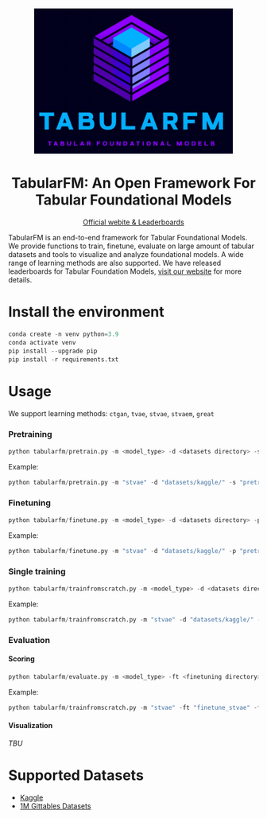 

<div align="center">
<br/>
<p align="center">
    <img src="logo.jpeg" width=400>
</p>

<h1> TabularFM: An Open Framework For Tabular Foundational Models </h1>

<span><a href="https://tabularfm.github.io" target="_blank">Official webite & Leaderboards</a></span>
</div>

TabularFM is an end-to-end framework for Tabular Foundational Models. We provide functions to train, finetune, evaluate on large amount of tabular datasets and tools to visualize and analyze foundational models. A wide range of learning methods are also supported. We have released leaderboards for Tabular Foundation Models, [visit our website](https://tabularfm.github.io) for more details. 

# Install the environment

```python
conda create -n venv python=3.9
conda activate venv
pip install --upgrade pip
pip install -r requirements.txt
```

# Usage

We support learning methods: `ctgan`, `tvae`, `stvae`, `stvaem`, `great`

### Pretraining
```python
python tabularfm/pretrain.py -m <model_type> -d <datasets directory> -s <save directory> -c <configuration file>
```

Example:
```python
python tabularfm/pretrain.py -m "stvae" -d "datasets/kaggle/" -s "pretrain_stvae/" -c "tabularfm/configs/stvae.yaml"
```


### Finetuning
```python
python tabularfm/finetune.py -m <model_type> -d <datasets directory> -p <pretrained model directory>  -s <save directory> -c <configuration file>
```

Example:
```python
python tabularfm/finetune.py -m "stvae" -d "datasets/kaggle/" -p "pretrain_stvae/" -s "finetune_stvae/" -c "tabularfm/configs/stvae.yaml"
```

### Single training
```python
python tabularfm/trainfromscratch.py -m <model_type> -d <datasets directory>  -s <save directory> -c <configuration file>
```

Example:
```python
python tabularfm/trainfromscratch.py -m "stvae" -d "datasets/kaggle/" -s "fromscratch_stvae/" -c "tabularfm/configs/stvae.yaml"
```

### Evaluation

#### Scoring
```python
python tabularfm/evaluate.py -m <model_type> -ft <finetuning directory> -fs <trainign from scratch directory> -d <datasets directory>  -s <save directory> -c <configuration file>
```

Example:
```python
python tabularfm/trainfromscratch.py -m "stvae" -ft "finetune_stvae" -fs "fromscratch_stvae" -d "datasets/kaggle/" -s "scores_stvae/" -c "tabularfm/configs/stvae.yaml"
```

#### Visualization
*TBU*

# Supported Datasets
* [Kaggle](https://drive.google.com/drive/folders/1HnRTMBbX9kTUiDZ4pjNSWaM5SJLUSULx?usp=drive_link)
* [1M Gittables Datasets](https://drive.google.com/file/d/10jBLjilKI5MJ_qXyDKxJFfN9ez9y9ydv/view?usp=drive_link)


<!-- # Note
* Set up directories before run the experiment
    * Create directory to store the result for each methods: `mkdir rs_<method_name>_<optional_info>/`
    * Inside the created directory, create directories for pretraining, finetune (val and test), singletrain (val and test)
    
* Change `SPLIT_INFO_PATH` to change the split information
    * For Kaggle datasets: `split_3sets.json`
    * For Gittables datasets: `split_3sets_gittables.json`
    
* Change `DATA_PATH` to change dataset directory
* In pretraining, if the training is interrupted, set `RESUME_TRAINING` to True before re-run the script


# Original TVAE
## Pretraining
* `python pretrain_oritvae`

## Finetuning
* `python finetune_oritvae.py`

## Single training
* `python singletrain_oritvae.py`

## Evaluate
* `python evaluate_syndata_oritvae.py`

## Report
* Clone `report_template.ipynb` and set name
* Replace `FINETUNE_PATH` and `SINGLETRAIN_PATH`
* Replace `VAL_SCORE_PATH` and `TEST_SCORE_PATH` to show the socres

# CustomTVAE (STVAE)
## Pretraining
* `python pretrain_v2`

## Finetuning
* `python finetune_v2.py`

## Single training
* `python singletrain_v2.py`

## Evaluate
* `python evaluate_syndata_v2.py`

## Report
* Clone `report_template.ipynb` and set name
* Replace `FINETUNE_PATH` and `SINGLETRAIN_PATH`
* Replace `VAL_SCORE_PATH` and `TEST_SCORE_PATH` to show the socres

# CustomTVAE with colname emebdding WITHOUT optimization (STVAE (M))
## Pretraining
* `python pretrain_tvae_wcolname_woopt.py`

## Finetuning
* `python finetune_tvae_wcolname_woopt.py`

## Single training
* `python singletrain_tvae_wcolname_woopt.py`

## Evaluate
* `python evaluate_syndata_tvae_wcolname_woopt.py`

## Report
* Clone `report_template.ipynb` and set name
* Replace `FINETUNE_PATH` and `SINGLETRAIN_PATH`
* Replace `VAL_SCORE_PATH` and `TEST_SCORE_PATH` to show the socres

# CustomTVAE with colname emebdding WITH optimization (STVAE (MO))
## Pretraining
* `python pretrain_tvae_wcolname.py`

## Finetuning
* `python finetune_tvae_wcolname.py`

## Single training
* `python singletrain_tvae_wcolname.py`

## Evaluate
* `python evaluate_syndata_tvae_wcolname.py`

## Report
* Clone `report_template.ipynb` and set name
* Replace `FINETUNE_PATH` and `SINGLETRAIN_PATH`
* Replace `VAL_SCORE_PATH` and `TEST_SCORE_PATH` to show the socres

# CTGAN
## Pretraining
* `python pretrain_ctgan.py`

## Finetuning
* `python finetune_ctgan.py`

## Single training
* `python singletrain_ctgan.py`

## Evaluate
* `python evaluate_syndata_ctgan.py`

## Report
* Clone `report_template_gan.ipynb` and set name
* Replace `FINETUNE_PATH` and `SINGLETRAIN_PATH`
* Replace `VAL_SCORE_PATH` and `TEST_SCORE_PATH` to show the socres

# GReaT (TBU) -->